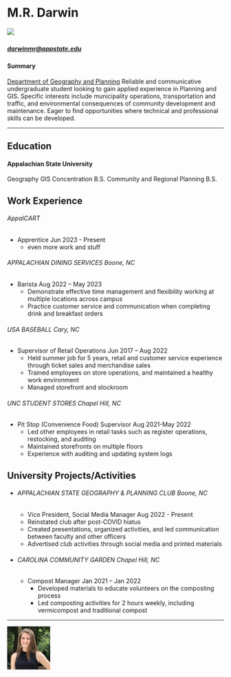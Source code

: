 M.R. Darwin
======
<img src="https://upload.wikimedia.org/wikipedia/en/1/16/Appalachian_State_University_logo_2.png" width= 100>

##### darwinmr@appstate.edu 
#### Summary
[Department of Geography and Planning](https://geo.appstate.edu/)
Reliable and communicative undergraduate student looking to gain applied experience in Planning and GIS. Specific interests include municipality operations, transportation and traffic, and environmental consequences of community development and maintenance. Eager to find opportunities where technical and professional skills can be developed. 

______
## Education
#### Appalachian State University
Geography GIS Concentration B.S.
Community and Regional Planning B.S. 

## Work Experience
###### AppalCART 
- Apprentice        Jun 2023 - Present
    - even more work and stuff 

###### APPALACHIAN DINING SERVICES	Boone, NC
- Barista     		Aug 2022 – May 2023
    - Demonstrate effective time management and flexibility working at multiple locations across campus 
    - Practice customer service and communication when completing drink and breakfast orders

###### USA BASEBALL	Cary, NC
- Supervisor of Retail Operations	Jun 2017 – Aug 2022
    - Held summer job for 5 years, retail and customer service experience through ticket sales and merchandise sales
    - Trained employees on store operations, and maintained a healthy work environment
    - Managed storefront and stockroom 

###### UNC STUDENT STORES 	Chapel Hill, NC
- Pit Stop (Convenience Food) Supervisor	Aug 2021-May 2022
    - Led other employees in retail tasks such as register operations, restocking, and auditing
    - Maintained storefronts on multiple floors 
    - Experience with auditing and updating system logs


## University Projects/Activities
- ###### APPALACHIAN STATE GEOGRAPHY & PLANNING CLUB	Boone, NC
    - Vice President, Social Media Manager	Aug 2022 - Present
    - Reinstated club after post-COVID hiatus 
    - Created presentations, organized activities, and led communication between faculty and other officers
    - Advertised club activities through social media and printed materials  

- ###### CAROLINA COMMUNITY GARDEN	Chapel Hill, NC
    - Compost Manager	Jan 2021 – Jan 2022
        - Developed materials to educate volunteers on the composting process
        - Led composting activities for 2 hours weekly, including vermicompost and traditional compost


----
<img src="images/junior_headshot.jpg" width=100>
